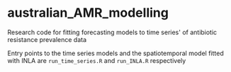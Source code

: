 # australian_AMR_modelling
Research code for fitting forecasting models to time series' of antibiotic resistance prevalence data

Entry points to the time series models and the spatiotemporal model fitted with INLA are `run_time_series.R` and `run_INLA.R` respectively
